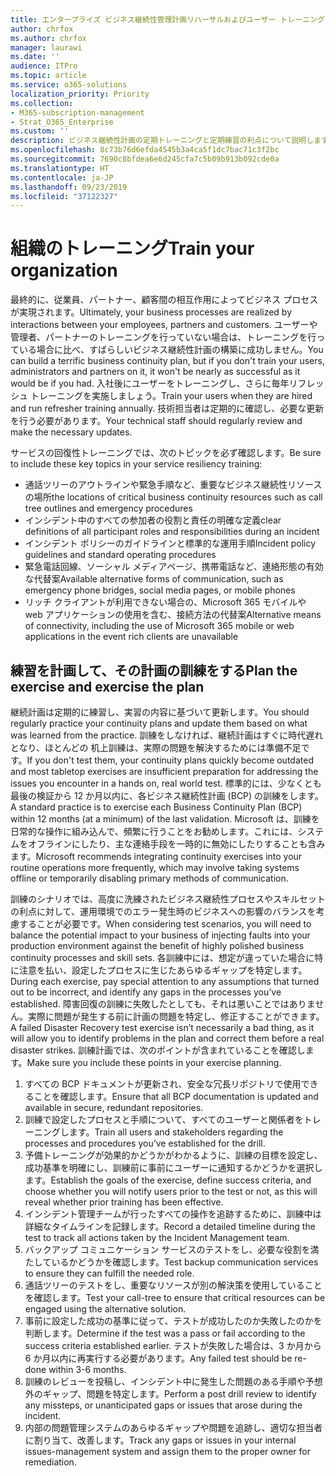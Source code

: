 ```yaml
---
title: エンタープライズ ビジネス継続性管理計画リハーサルおよびユーザー トレーニング
author: chrfox
ms.author: chrfox
manager: laurawi
ms.date: ''
audience: ITPro
ms.topic: article
ms.service: o365-solutions
localization_priority: Priority
ms.collection:
- M365-subscription-management
- Strat_O365_Enterprise
ms.custom: ''
description: ビジネス継続性計画の定期トレーニングと定期練習の利点について説明します。
ms.openlocfilehash: 8c73b76d6efda4545b3a4ca5f1dc7bac71c3f2bc
ms.sourcegitcommit: 7690c8bfdea6e6d245cfa7c5b09b913b092cde0a
ms.translationtype: HT
ms.contentlocale: ja-JP
ms.lasthandoff: 09/23/2019
ms.locfileid: "37122327"
---
```

# <a name="train-your-organization"></a><span data-ttu-id="ce0e4-103">組織のトレーニング</span><span class="sxs-lookup"><span data-stu-id="ce0e4-103">Train your organization</span></span>

<span data-ttu-id="ce0e4-104">最終的に、従業員、パートナー、顧客間の相互作用によってビジネス プロセスが実現されます。</span><span class="sxs-lookup"><span data-stu-id="ce0e4-104">Ultimately, your business processes are realized by interactions between your employees, partners and customers.</span></span> <span data-ttu-id="ce0e4-105">ユーザーや管理者、パートナーのトレーニングを行っていない場合は、トレーニングを行っている場合に比べ、すばらしいビジネス継続性計画の構築に成功しません。</span><span class="sxs-lookup"><span data-stu-id="ce0e4-105">You can build a terrific business continuity plan, but if you don't train your users, administrators and partners on it, it won't be nearly as successful as it would be if you had.</span></span> <span data-ttu-id="ce0e4-106">入社後にユーザーをトレーニングし、さらに毎年リフレッシュ トレーニングを実施しましょう。</span><span class="sxs-lookup"><span data-stu-id="ce0e4-106">Train your users when they are hired and run refresher training annually.</span></span>
<span data-ttu-id="ce0e4-107">技術担当者は定期的に確認し、必要な更新を行う必要があります。</span><span class="sxs-lookup"><span data-stu-id="ce0e4-107">Your technical staff should regularly review and make the necessary updates.</span></span>

<span data-ttu-id="ce0e4-108">サービスの回復性トレーニングでは、次のトピックを必ず確認します。</span><span class="sxs-lookup"><span data-stu-id="ce0e4-108">Be sure to include these key topics in your service resiliency training:</span></span>

- <span data-ttu-id="ce0e4-109">通話ツリーのアウトラインや緊急手順など、重要なビジネス継続性リソースの場所</span><span class="sxs-lookup"><span data-stu-id="ce0e4-109">the locations of critical business continuity resources such as call tree outlines and emergency procedures</span></span>
- <span data-ttu-id="ce0e4-110">インシデント中のすべての参加者の役割と責任の明確な定義</span><span class="sxs-lookup"><span data-stu-id="ce0e4-110">clear definitions of all participant roles and responsibilities during an incident</span></span>
- <span data-ttu-id="ce0e4-111">インシデント ポリシーのガイドラインと標準的な運用手順</span><span class="sxs-lookup"><span data-stu-id="ce0e4-111">Incident policy guidelines and standard operating procedures</span></span>
- <span data-ttu-id="ce0e4-112">緊急電話回線、ソーシャル メディアページ、携帯電話など、連絡形態の有効な代替案</span><span class="sxs-lookup"><span data-stu-id="ce0e4-112">Available alternative forms of communication, such as emergency phone bridges, social media pages, or mobile phones</span></span>
- <span data-ttu-id="ce0e4-113">リッチ クライアントが利用できない場合の、Microsoft 365 モバイルや web アプリケーションの使用を含む、接続方法の代替案</span><span class="sxs-lookup"><span data-stu-id="ce0e4-113">Alternative means of connectivity, including the use of Microsoft 365 mobile or web applications in the event rich clients are unavailable</span></span>

## <a name="plan-the-exercise-and-exercise-the-plan"></a><span data-ttu-id="ce0e4-114">練習を計画して、その計画の訓練をする</span><span class="sxs-lookup"><span data-stu-id="ce0e4-114">Plan the exercise and exercise the plan</span></span>

<span data-ttu-id="ce0e4-115">継続計画は定期的に練習し、実習の内容に基づいて更新します。</span><span class="sxs-lookup"><span data-stu-id="ce0e4-115">You should regularly practice your continuity plans and update them based on what was learned from the practice.</span></span> <span data-ttu-id="ce0e4-116">訓練をしなければ、継続計画はすぐに時代遅れとなり、ほとんどの 机上訓練は、実際の問題を解決するためには準備不足です。</span><span class="sxs-lookup"><span data-stu-id="ce0e4-116">If you don't test them, your continuity plans quickly become outdated and most tabletop exercises are insufficient preparation for addressing the issues you encounter in a hands on, real world test.</span></span> <span data-ttu-id="ce0e4-117">標準的には、少なくとも最後の検証から 12 か月以内に、各ビジネス継続性計画 (BCP) の訓練をします。</span><span class="sxs-lookup"><span data-stu-id="ce0e4-117">A standard practice is to exercise each Business Continuity Plan (BCP) within 12 months (at a minimum) of the last validation.</span></span> <span data-ttu-id="ce0e4-118">Microsoft は、訓練を日常的な操作に組み込んで、頻繁に行うことをお勧めします。これには、システムをオフラインにしたり、主な連絡手段を一時的に無効にしたりすることも含みます。</span><span class="sxs-lookup"><span data-stu-id="ce0e4-118">Microsoft recommends integrating continuity exercises into your routine operations more frequently, which may involve taking systems offline or temporarily disabling primary methods of communication.</span></span>  

<span data-ttu-id="ce0e4-119">訓練のシナリオでは、高度に洗練されたビジネス継続性プロセスやスキルセットの利点に対して、運用環境でのエラー発生時のビジネスへの影響のバランスを考慮することが必要です。</span><span class="sxs-lookup"><span data-stu-id="ce0e4-119">When considering test scenarios, you will need to balance the potential impact to your business of injecting faults into your production environment against the benefit of highly polished business continuity processes and skill sets.</span></span>
<span data-ttu-id="ce0e4-120">各訓練中には、想定が違っていた場合に特に注意を払い、設定したプロセスに生じたあらゆるギャップを特定します。</span><span class="sxs-lookup"><span data-stu-id="ce0e4-120">During each exercise, pay special attention to any assumptions that turned out to be incorrect, and identify any gaps in the processes you’ve established.</span></span> <span data-ttu-id="ce0e4-121">障害回復の訓練に失敗したとしても、それは悪いことではありません。実際に問題が発生する前に計画の問題を特定し、修正することができます。</span><span class="sxs-lookup"><span data-stu-id="ce0e4-121">A failed Disaster Recovery test exercise isn’t necessarily a bad thing, as it will allow you to identify problems in the plan and correct them before a real disaster strikes.</span></span> <span data-ttu-id="ce0e4-122">訓練計画では、次のポイントが含まれていることを確認します。</span><span class="sxs-lookup"><span data-stu-id="ce0e4-122">Make sure you include these points in your exercise planning.</span></span>

1. <span data-ttu-id="ce0e4-123">すべての BCP ドキュメントが更新され、安全な冗長リポジトリで使用できることを確認します。</span><span class="sxs-lookup"><span data-stu-id="ce0e4-123">Ensure that all BCP documentation is updated and available in secure, redundant repositories.</span></span>
2. <span data-ttu-id="ce0e4-124">訓練で設定したプロセスと手順について、すべてのユーザーと関係者をトレーニングします。</span><span class="sxs-lookup"><span data-stu-id="ce0e4-124">Train all users and stakeholders regarding the processes and procedures you’ve established for the drill.</span></span>
3. <span data-ttu-id="ce0e4-125">予備トレーニングが効果的かどうかがわかるように、訓練の目標を設定し、成功基準を明確にし、訓練前に事前にユーザーに通知するかどうかを選択します。</span><span class="sxs-lookup"><span data-stu-id="ce0e4-125">Establish the goals of the exercise, define success criteria, and choose whether you will notify users prior to the test or not, as this will reveal whether prior training has been effective.</span></span>
4. <span data-ttu-id="ce0e4-126">インシデント管理チームが行ったすべての操作を追跡するために、訓練中は詳細なタイムラインを記録します。</span><span class="sxs-lookup"><span data-stu-id="ce0e4-126">Record a detailed timeline during the test to track all actions taken by the Incident Management team.</span></span>
5. <span data-ttu-id="ce0e4-127">バックアップ コミュニケーション サービスのテストをし、必要な役割を満たしているかどうかを確認します。</span><span class="sxs-lookup"><span data-stu-id="ce0e4-127">Test backup communication services to ensure they can fulfill the needed role.</span></span>
6. <span data-ttu-id="ce0e4-128">通話ツリーのテストをし、重要なリソースが別の解決策を使用していることを確認します。</span><span class="sxs-lookup"><span data-stu-id="ce0e4-128">Test your call-tree to ensure that critical resources can be engaged using the alternative solution.</span></span>
7. <span data-ttu-id="ce0e4-129">事前に設定した成功の基準に従って、テストが成功したのか失敗したのかを判断します。</span><span class="sxs-lookup"><span data-stu-id="ce0e4-129">Determine if the test was a pass or fail according to the success criteria established earlier.</span></span> <span data-ttu-id="ce0e4-130">テストが失敗した場合は、3 か月から 6 か月以内に再実行する必要があります。</span><span class="sxs-lookup"><span data-stu-id="ce0e4-130">Any failed test should be re-done within 3-6 months.</span></span>
8. <span data-ttu-id="ce0e4-131">訓練のレビューを投稿し、インシデント中に発生した問題のある手順や予想外のギャップ、問題を特定します。</span><span class="sxs-lookup"><span data-stu-id="ce0e4-131">Perform a post drill review to identify any missteps, or unanticipated gaps or issues that arose during the incident.</span></span>
9. <span data-ttu-id="ce0e4-132">内部の問題管理システムのあらゆるギャップや問題を追跡し、適切な担当者に割り当て、改善します。</span><span class="sxs-lookup"><span data-stu-id="ce0e4-132">Track any gaps or issues in your internal issues-management system and assign them to the proper owner for remediation.</span></span>
